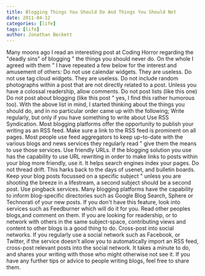 ```yaml
---
title: Blogging Things You Should Do And Things You Should Not
date: 2011-04-12
categories: [life]
tags: [life]
author: Jonathan Beckett
---
```


Many moons ago I read an interesting post at Coding Horror regarding the "deadly sins" of blogging " the things you should never do. On the whole I agreed with them " I have repeated a few below for the interest and amusement of others: Do not use calendar widgets. They are useless. Do not use tag cloud widgets. They are useless. Do not include random photographs within a post that are not directly related to a post. Unless you have a colossal readership, allow comments. Do not post lists (like this one) Do not post about blogging (like this post " yes, I find this rather humorous too). With the above list in mind, I started thinking about the things you should do, and in no particular order came up with the following; Write regularly, but only if you have something to write about Use RSS Syndication. Most blogging platforms offer the opportunity to publish your writing as an RSS feed. Make sure a link to the RSS feed is prominent on all pages. Most people use feed aggregators to keep up-to-date with the various blogs and news services they regularly read " give them the means to use those services. Use friendly URLs. If the blogging solution you use has the capability to use URL rewriting in order to make links to posts within your blog more friendly, use it. It helps search engines index your pages. Do not thread drift. This harks back to the days of usenet, and bulletin boards. Keep your blog posts focussed on a specific subject " unless you are shooting the breeze in a lifestream, a second subject should be a second post. Use pingback services. Many blogging platforms have the capability to inform blog-specific directories such as Google Blog Search, Sphere or Technorati of your new posts. If you don't have this feature, look into services such as Feedburner which will do it for you. Read other peoples blogs,and comment on them. If you are looking for readership, or to network with others in the same subject-space, contributing views and content to other blogs is a good thing to do. Cross-post into social networks. If you regularly use a social network such as Facebook, or Twitter, if the service doesn't allow you to automatically import an RSS feed, cross-post relevant posts into the social network. It takes a minute to do, and shares your writing with those who might otherwise not see it. If you have any further tips or advice to people writing blogs, feel free to share them.
